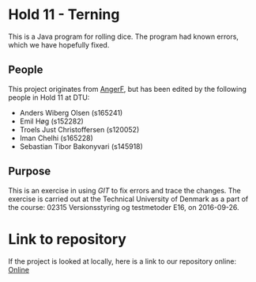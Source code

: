 # Hold 11 - Terning
This is a Java program for rolling dice.
The program had known errors, which we have hopefully fixed.

## People

This project originates from [AngerF](https://github.com/AgnerF), but has been edited by the following people in Hold 11 at DTU:

- Anders Wiberg Olsen (s165241)
- Emil Høg (s152282)
- Troels Just Christoffersen (s120052)
- Iman Chelhi (s165228)
- Sebastian Tibor Bakonyvari (s145918)

## Purpose
This is an exercise in using _GIT_ to fix errors and trace the changes. The exercise is carried out at the Technical University of Denmark as a part of the course: 02315 Versionsstyring og testmetoder E16, on 2016-09-26.

# Link to repository

If the project is looked at locally, here is a link to our repository online: [Online](https://github.com/hold11/Terning)
